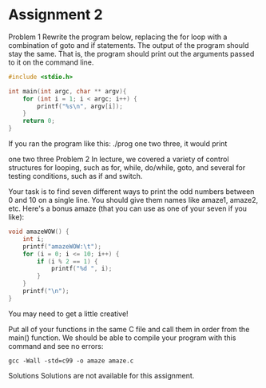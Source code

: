 Assignment 2
==========================

Problem 1
Rewrite the program below, replacing the for loop with a combination of goto and if statements. The output of the program should stay the same. That is, the program should print out the arguments passed to it on the command line.
```C++
#include <stdio.h>

int main(int argc, char ** argv){
    for (int i = 1; i < argc; i++) {
        printf("%s\n", argv[i]);
    }
    return 0;
}
```
If you ran the program like this: ./prog one two three, it would print

one
two
three
Problem 2
In lecture, we covered a variety of control structures for looping, such as for, while, do/while, goto, and several for testing conditions, such as if and switch.

Your task is to find seven different ways to print the odd numbers between 0 and 10 on a single line. You should give them names like amaze1, amaze2, etc. Here's a bonus amaze (that you can use as one of your seven if you like):
```C++
void amazeWOW() {
	int i;
	printf("amazeWOW:\t");
	for (i = 0; i <= 10; i++) {
		if (i % 2 == 1) {
			printf("%d ", i);
		}
	}
	printf("\n");
}
```
You may need to get a little creative!

Put all of your functions in the same C file and call them in order from the main() function. We should be able to compile your program with this command and see no errors:

`gcc -Wall -std=c99 -o amaze amaze.c`

Solutions
Solutions are not available for this assignment.

